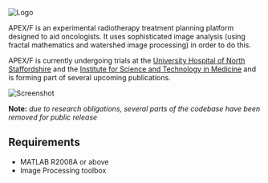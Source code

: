 ![Logo](http://chrisatk.in/assets/apex.png)

APEX/F is an experimental radiotherapy treatment planning platform designed to aid oncologists. It uses sophisticated image analysis (using fractal mathematics and watershed image processing) in order to do this.

APEX/F is currently undergoing trials at the [University Hospital of North Staffordshire](http://www.uhns.nhs.uk) and the [Institute for Science and Technology in Medicine](http://www.keele.ac.uk/istm/) and is forming part of several upcoming publications.

![Screenshot](http://chrisatk.in/assets/apex-screenshot.png)

**Note:** *due to research obligations, several parts of the codebase have been removed for public release*

## Requirements

* MATLAB R2008A or above
* Image Processing toolbox